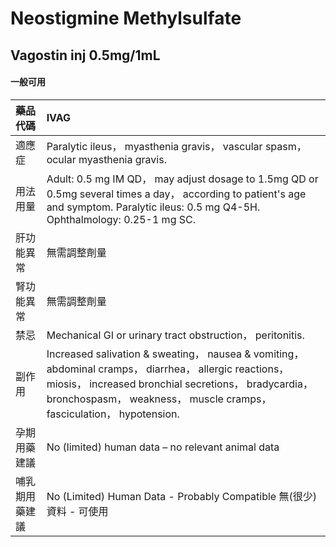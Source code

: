 # Neostigmine Methylsulfate

## Vagostin inj 0.5mg/1mL

#### 一般可用

| 藥品代碼       | IVAG                                                                                                                                                                                                                                    |
|:---------------|:----------------------------------------------------------------------------------------------------------------------------------------------------------------------------------------------------------------------------------------|
| 適應症         | Paralytic ileus， myasthenia gravis， vascular spasm， ocular myasthenia gravis.                                                                                                                                                        |
| 用法用量       | Adult: 0.5 mg IM QD， may adjust dosage to 1.5mg QD or 0.5mg several times a day， according to patient's age and symptom. Paralytic ileus: 0.5 mg Q4-5H. Ophthalmology: 0.25-1 mg SC.                                                  |
| 肝功能異常     | 無需調整劑量                                                                                                                                                                                                                            |
| 腎功能異常     | 無需調整劑量                                                                                                                                                                                                                            |
| 禁忌           | Mechanical GI or urinary tract obstruction， peritonitis.                                                                                                                                                                               |
| 副作用         | Increased salivation & sweating， nausea & vomiting， abdominal cramps， diarrhea， allergic reactions， miosis， increased bronchial secretions， bradycardia， bronchospasm， weakness， muscle cramps， fasciculation， hypotension. |
| 孕期用藥建議   | No (limited) human data – no relevant animal data                                                                                                                                                                                       |
| 哺乳期用藥建議 | No (Limited) Human Data - Probably Compatible 無(很少)資料 - 可使用                                                                                                                                                                     |

